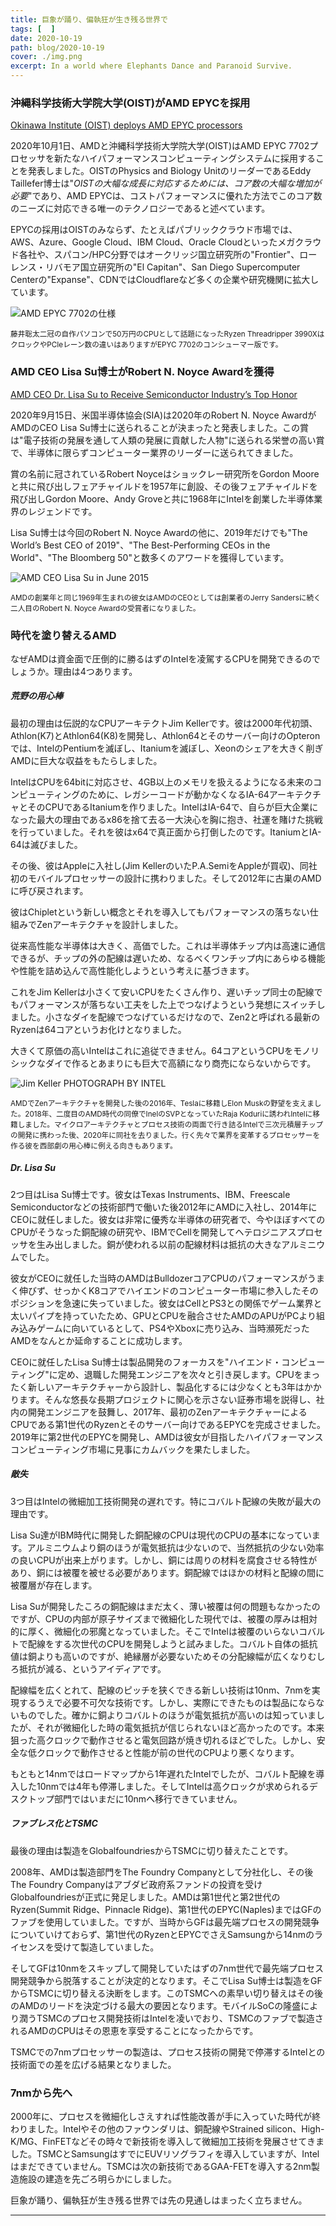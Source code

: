 ```yaml
---
title: 巨象が踊り、偏執狂が生き残る世界で
tags: [  ]
date: 2020-10-19
path: blog/2020-10-19
cover: ./img.png
excerpt: In a world where Elephants Dance and Paranoid Survive.
---
```


### 沖縄科学技術大学院大学(OIST)がAMD EPYCを採用

[<u>Okinawa Institute (OIST) deploys AMD EPYC processors</u>](https://videocardz.com/press-release/ios)

2020年10月1日、AMDと沖縄科学技術大学院大学(OIST)はAMD EPYC 7702プロセッサを新たなハイパフォーマンスコンピューティングシステムに採用することを発表しました。OISTのPhysics and Biology UnitのリーダーであるEddy Taillefer博士は"*OISTの大幅な成長に対応するためには、コア数の大幅な増加が必要*"であり、AMD EPYCは、コストパフォーマンスに優れた方法でこのコア数のニーズに対応できる唯一のテクノロジーであると述べています。

EPYCの採用はOISTのみならず、たとえばパブリッククラウド市場では、AWS、Azure、Google Cloud、IBM Cloud、Oracle Cloudといったメガクラウド各社や、スパコン/HPC分野ではオークリッジ国立研究所の"Frontier"、ローレンス・リバモア国立研究所の"El Capitan"、San Diego Supercomputer Centerの"Expanse"、CDNではCloudflareなど多くの企業や研究機関に拡大しています。

![AMD EPYC 7702の仕様](./img1.png) 

<small>藤井聡太二冠の自作パソコンで50万円のCPUとして話題になったRyzen Threadripper 3990XはクロックやPCIeレーン数の違いはありますがEPYC 7702のコンシューマー版です。</small>

### AMD CEO Lisa Su博士がRobert N. Noyce Awardを獲得

[<u>AMD CEO Dr. Lisa Su to Receive Semiconductor Industry’s Top Honor</u>](https://www.semiconductors.org/amd-ceo-dr-lisa-su-to-receive-semiconductor-industrys-top-honor/)

2020年9月15日、米国半導体協会(SIA)は2020年のRobert N. Noyce AwardがAMDのCEO Lisa Su博士に送られることが決まったと発表しました。この賞は"電子技術の発展を通して人類の発展に貢献した人物"に送られる栄誉の高い賞で、半導体に限らずコンピューター業界のリーダーに送られてきました。

賞の名前に冠されているRobert Noyceはショックレー研究所をGordon Mooreと共に飛び出しフェアチャイルドを1957年に創設、その後フェアチャイルドを飛び出しGordon Moore、Andy Groveと共に1968年にIntelを創業した半導体業界のレジェンドです。

Lisa Su博士は今回のRobert N. Noyce Awardの他に、2019年だけでも"The World’s Best CEO of 2019"、"The Best-Performing CEOs in the World"、"The Bloomberg 50"と数多くのアワードを獲得しています。

![AMD CEO Lisa Su in June 2015](./img2.jpg) 

<small>AMDの創業年と同じ1969年生まれの彼女はAMDのCEOとしては創業者のJerry Sandersに続く二人目のRobert N. Noyce Awardの受賞者になりました。</small>

### 時代を塗り替えるAMD

なぜAMDは資金面で圧倒的に勝るはずのIntelを凌駕するCPUを開発できるのでしょうか。理由は4つあります。

##### 荒野の用心棒

最初の理由は伝説的なCPUアーキテクトJim Kellerです。彼は2000年代初頭、Athlon(K7)とAthlon64(K8)を開発し、Athlon64とそのサーバー向けのOpteronでは、IntelのPentiumを滅ぼし、Itaniumを滅ぼし、Xeonのシェアを大きく削ぎAMDに巨大な収益をもたらしました。

IntelはCPUを64bitに対応させ、4GB以上のメモリを扱えるようになる未来のコンピューティングのために、レガシーコードが動かなくなるIA-64アーキテクチャとそのCPUであるItaniumを作りました。IntelはIA-64で、自らが巨大企業になった最大の理由であるx86を捨て去る一大決心を胸に抱き、社運を賭けた挑戦を行っていました。それを彼はx64で真正面から打倒したのです。ItaniumとIA-64は滅びました。

その後、彼はAppleに入社し(Jim KellerのいたP.A.SemiをAppleが買収)、同社初のモバイルプロセッサーの設計に携わりました。そして2012年に古巣のAMDに呼び戻されます。

彼はChipletという新しい概念とそれを導入してもパフォーマンスの落ちない仕組みでZenアーキテクチャを設計しました。

従来高性能な半導体は大きく、高価でした。これは半導体チップ内は高速に通信できるが、チップの外の配線は遅いため、なるべくワンチップ内にあらゆる機能や性能を詰め込んで高性能化しようという考えに基づきます。

これをJim Kellerは小さくて安いCPUをたくさん作り、遅いチップ同士の配線でもパフォーマンスが落ちない工夫をした上でつなげようという発想にスイッチしました。小さなダイを配線でつなげているだけなので、Zen2と呼ばれる最新のRyzenは64コアというお化けとなりました。

大きくて原価の高いIntelはこれに追従できません。64コアというCPUをモノリシックなダイで作るとあまりにも巨大で高額になり商売にならないからです。

![Jim Keller PHOTOGRAPH BY INTEL](./img3.png)
  
<small>AMDでZenアーキテクチャを開発した後の2016年、Teslaに移籍しElon Muskの野望を支えました。2018年、二度目のAMD時代の同僚でInelのSVPとなっていたRaja Koduriに誘われIntelに移籍しました。マイクロアーキテクチャとプロセス技術の両面で行き詰るIntelで三次元積層チップの開発に携わった後、2020年に同社を去りました。行く先々で業界を変革するプロセッサーを作る彼を西部劇の用心棒に例える向きもあります。</small>

##### Dr. Lisa Su

2つ目はLisa Su博士です。彼女はTexas Instruments、IBM、Freescale Semiconductorなどの技術部門で働いた後2012年にAMDに入社し、2014年にCEOに就任しました。彼女は非常に優秀な半導体の研究者で、今やほぼすべてのCPUがそうなった銅配線の研究や、IBMでCellを開発してヘテロジニアスプロセッサを生み出しました。銅が使われる以前の配線材料は抵抗の大きなアルミニウムでした。

彼女がCEOに就任した当時のAMDはBulldozerコアCPUのパフォーマンスがうまく伸びず、せっかくK8コアでハイエンドのコンピューター市場に参入したそのポジションを急速に失っていました。彼女はCellとPS3との関係でゲーム業界と太いパイプを持っていたため、GPUとCPUを融合させたAMDのAPUがPCより組み込みゲームに向いているとして、PS4やXboxに売り込み、当時瀕死だったAMDをなんとか延命することに成功します。

CEOに就任したLisa Su博士は製品開発のフォーカスを"ハイエンド・コンピューティング"に定め、退職した開発エンジニアを次々と引き戻します。CPUをまったく新しいアーキテクチャーから設計し、製品化するには少なくとも3年はかかります。そんな悠長な長期プロジェクトに関心を示さない証券市場を説得し、社内の開発エンジニアを鼓舞し、2017年、最初のZenアーキテクチャーによるCPUである第1世代のRyzenとそのサーバー向けであるEPYCを完成させました。2019年に第2世代のEPYCを開発し、AMDは彼女が目指したハイパフォーマンスコンピューティング市場に見事にカムバックを果たしました。

##### 敵失

3つ目はIntelの微細加工技術開発の遅れです。特にコバルト配線の失敗が最大の理由です。

Lisa Su達がIBM時代に開発した銅配線のCPUは現代のCPUの基本になっています。アルミニウムより銅のほうが電気抵抗は少ないので、当然抵抗の少ない効率の良いCPUが出来上がります。しかし、銅には周りの材料を腐食させる特性があり、銅には被覆を被せる必要があります。銅配線ではほかの材料と配線の間に被覆層が存在します。

Lisa Suが開発したころの銅配線はまだ太く、薄い被覆は何の問題もなかったのですが、CPUの内部が原子サイズまで微細化した現代では、被覆の厚みは相対的に厚く、微細化の邪魔となっていました。そこでIntelは被覆のいらないコバルトで配線をする次世代のCPUを開発しようと試みました。コバルト自体の抵抗値は銅よりも高いのですが、絶縁層が必要ないためその分配線幅が広くなりむしろ抵抗が減る、というアイディアです。

配線幅を広くとれて、配線のピッチを狭くできる新しい技術は10nm、7nmを実現するうえで必要不可欠な技術です。しかし、実際にできたものは製品にならないものでした。確かに銅よりコバルトのほうが電気抵抗が高いのは知っていましたが、それが微細化した時の電気抵抗が信じられないほど高かったのです。本来狙った高クロックで動作させると電気回路が焼き切れるほどでした。しかし、安全な低クロックで動作させると性能が前の世代のCPUより悪くなります。

もともと14nmではロードマップから1年遅れたIntelでしたが、コバルト配線を導入した10nmでは4年も停滞しました。そしてIntelは高クロックが求められるデスクトップ部門ではいまだに10nmへ移行できていません。

##### ファブレス化とTSMC

最後の理由は製造をGlobalfoundriesからTSMCに切り替えたことです。

2008年、AMDは製造部門をThe Foundry Companyとして分社化し、その後The Foundry Companyはアブダビ政府系ファンドの投資を受けGlobalfoundriesが正式に発足しました。AMDは第1世代と第2世代のRyzen(Summit Ridge、Pinnacle Ridge)、第1世代のEPYC(Naples)まではGFのファブを使用していました。ですが、当時からGFは最先端プロセスの開発競争についていけておらず、第1世代のRyzenとEPYCでさえSamsungから14nmのライセンスを受けて製造していました。

そしてGFは10nmをスキップして開発していたはずの7nm世代で最先端プロセス開発競争から脱落することが決定的となります。そこでLisa Su博士は製造をGFからTSMCに切り替える決断をします。このTSMCへの素早い切り替えはその後のAMDのリードを決定づける最大の要因となります。モバイルSoCの隆盛により潤うTSMCのプロセス開発技術はIntelを凌いでおり、TSMCのファブで製造されるAMDのCPUはその恩恵を享受することになったからです。

TSMCでの7nmプロセッサーの製造は、プロセス技術の開発で停滞するIntelとの技術面での差を広げる結果となりました。

### 7nmから先へ

2000年に、プロセスを微細化しさえすれば性能改善が手に入っていた時代が終わりました。Intelやその他のファウンダリは、銅配線やStrained silicon、High-K/MG、FinFETなどその時々で新技術を導入して微細加工技術を発展させてきました。TSMCとSamsungはすでにEUVリソグラフィを導入していますが、Intelはまだできていません。TSMCは次の新技術であるGAA-FETを導入する2nm製造施設の建造を先ごろ明らかにしました。

巨象が踊り、偏執狂が生き残る世界では先の見通しはまったく立ちません。

---